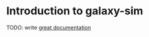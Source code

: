 # Introduction to galaxy-sim

TODO: write [great documentation](http://jacobian.org/writing/what-to-write/)
